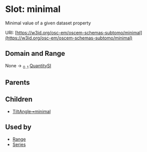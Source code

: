 
# Slot: minimal

Minimal value of a given dataset property

URI: [https://w3id.org/osc-em/oscem-schemas-subtomo/minimal](https://w3id.org/osc-em/oscem-schemas-subtomo/minimal)


## Domain and Range

None &#8594;  <sub>0..1</sub> [QuantitySI](QuantitySI.md)

## Parents


## Children

 *  [TiltAngle➞minimal](TiltAngle_minimal.md)

## Used by

 * [Range](Range.md)
 * [Series](Series.md)
